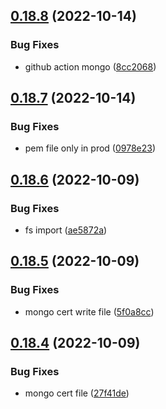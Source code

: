 ## [0.18.8](https://github.com/EddieHubCommunity/api/compare/v0.18.7...v0.18.8) (2022-10-14)


### Bug Fixes

* github action mongo ([8cc2068](https://github.com/EddieHubCommunity/api/commit/8cc2068c62e6c9ccb70dd30d7ceb1466ad17a5e8))



## [0.18.7](https://github.com/EddieHubCommunity/api/compare/v0.18.6...v0.18.7) (2022-10-14)


### Bug Fixes

* pem file only in prod ([0978e23](https://github.com/EddieHubCommunity/api/commit/0978e23b27c2fe4ef9ceece7383927058d5d5c82))



## [0.18.6](https://github.com/EddieHubCommunity/api/compare/v0.18.5...v0.18.6) (2022-10-09)


### Bug Fixes

* fs import ([ae5872a](https://github.com/EddieHubCommunity/api/commit/ae5872a8907e51a1e56e6390a8da6d0c3c8fbeb1))



## [0.18.5](https://github.com/EddieHubCommunity/api/compare/v0.18.4...v0.18.5) (2022-10-09)


### Bug Fixes

* mongo cert write file ([5f0a8cc](https://github.com/EddieHubCommunity/api/commit/5f0a8ccf75bf8a9fac0ec173479ff9f965a60b3d))



## [0.18.4](https://github.com/EddieHubCommunity/api/compare/v0.18.3...v0.18.4) (2022-10-09)


### Bug Fixes

* mongo cert file ([27f41de](https://github.com/EddieHubCommunity/api/commit/27f41de3c8deaaf1f48bf511f5c9febe23fbb3db))



